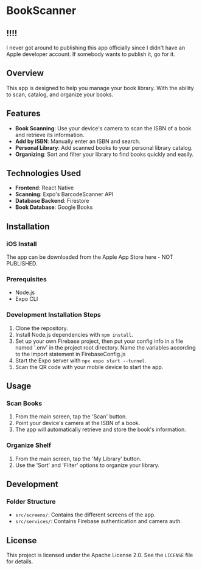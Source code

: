 # BookScanner
## !!!!
I never got around to publishing this app officially since I didn't have an Apple developer account. If somebody wants to publish it, go for it.

## Overview
This app is designed to help you manage your book library. With the ability to scan, catalog, and organize your books.

## Features
- **Book Scanning**: Use your device's camera to scan the ISBN of a book and retrieve its information.
- **Add by ISBN**: Manually enter an ISBN and search.
- **Personal Library**: Add scanned books to your personal library catalog.
- **Organizing**: Sort and filter your library to find books quickly and easily.

## Technologies Used
- **Frontend**: React Native
- **Scanning**: Expo's BarcodeScanner API
- **Database Backend**: Firestore
- **Book Database**: Google Books

## Installation

### iOS Install
The app can be downloaded from the Apple App Store here - NOT PUBLISHED.

### Prerequisites
- Node.js
- Expo CLI

### Development Installation Steps
1. Clone the repository.
2. Install Node.js dependencies with `npm install`.
3. Set up your own Firebase project, then put your config info in a file named '.env' in the project root directory. Name the variables according to the import statement in FirebaseConfig.js
4. Start the Expo server with `npx expo start --tunnel`.
5. Scan the QR code with your mobile device to start the app.

## Usage

### Scan Books
1. From the main screen, tap the 'Scan' button.
2. Point your device's camera at the ISBN of a book.
3. The app will automatically retrieve and store the book's information.

### Organize Shelf
1. From the main screen, tap the 'My Library' button.
2. Use the 'Sort' and 'Filter' options to organize your library.

## Development

### Folder Structure
- `src/screens/`: Contains the different screens of the app.
- `src/services/`: Contains Firebase authentication and camera auth.

## License
This project is licensed under the Apache License 2.0. See the `LICENSE` file for details.
